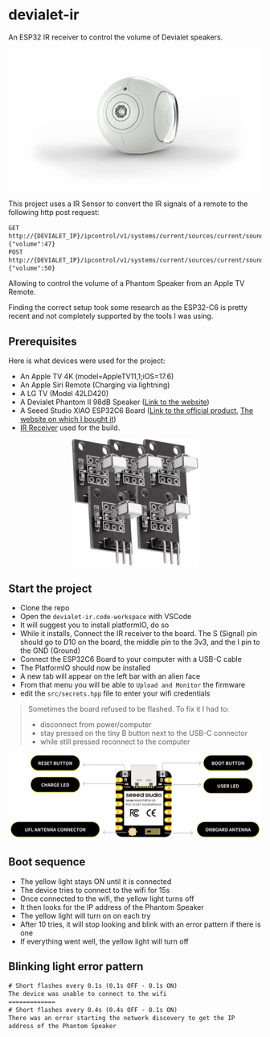 # devialet-ir

An ESP32 IR receiver to control the volume of Devialet speakers.

<p align="center">
  <img src="./docs/devialet-phantom-ii.gif"></img>
</p>

This project uses a IR Sensor to convert the IR signals of a remote to the following http post request:

```
GET http://{DEVIALET_IP}/ipcontrol/v1/systems/current/sources/current/soundControl/volume
{"volume":47}
POST http://{DEVIALET_IP}/ipcontrol/v1/systems/current/sources/current/soundControl/volume
{"volume":50}
```

Allowing to control the volume of a Phantom Speaker from an Apple TV Remote.

Finding the correct setup took some research as the ESP32-C6 is pretty recent and not completely supported by the tools I was using.

## Prerequisites

Here is what devices were used for the project:

- An Apple TV 4K (model=AppleTV11,1;iOS=17.6)
- An Apple Siri Remote (Charging via lightning)
- A LG TV (Model 42LD420)
- A Devialet Phantom II 98dB Speaker ([Link to the website](https://www.devialet.com/fr-fr/phantom-speaker/phantom-ii/phantom-ii-98db-white-stereo/))
- A Seeed Studio XIAO ESP32C6 Board ([Link to the official product](https://wiki.seeedstudio.com/xiao_esp32c6_getting_started/), [The website on which I bought it](https://www.gotronic.fr/art-carte-xiao-esp32c6-38917.htm))
- [IR Receiver](https://www.amazon.fr/dp/B07ZYZDW28) used for the build.

<p align="center">
  <img src="./docs/KY-022.jpg" width="50%"></img>
</p>

## Start the project

- Clone the repo
- Open the `devialet-ir.code-workspace` with VSCode
- It will suggest you to install platformIO, do so
- While it installs, Connect the IR receiver to the board. The S (Signal) pin should go to D10 on the board, the middle pin to the 3v3, and the I pin to the GND (Ground)
- Connect the ESP32C6 Board to your computer with a USB-C cable
- The PlatformIO should now be installed
- A new tab will appear on the left bar with an alien face
- From that menu you will be able to `Upload and Monitor` the firmware
- edit the `src/secrets.hpp` file to enter your wifi credentials

> Sometimes the board refused to be flashed. To fix it I had to:
>
> - disconnect from power/computer
> - stay pressed on the tiny B button next to the USB-C connector
> - while still pressed reconnect to the computer

![image of the esp32-c6 board](./docs/xiao-esp32c6.png)

## Boot sequence

- The yellow light stays ON until it is connected
- The device tries to connect to the wifi for 15s
- Once connected to the wifi, the yellow light turns off
- It then looks for the IP address of the Phantom Speaker
- The yellow light will turn on on each try
- After 10 tries, it will stop looking and blink with an error pattern if there is one
- If everything went well, the yellow light will turn off

## Blinking light error pattern

```
# Short flashes every 0.1s (0.1s OFF - 0.1s ON)
The device was unable to connect to the wifi
=============
# Short flashes every 0.4s (0.4s OFF - 0.1s ON)
There was an error starting the network discovery to get the IP address of the Phantom Speaker
```
